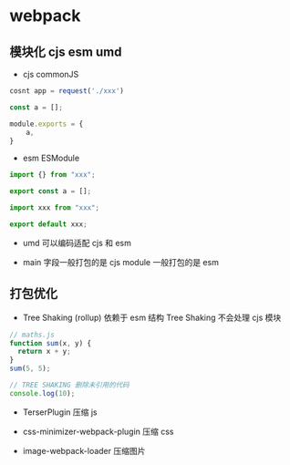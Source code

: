 # webpack

## 模块化 cjs esm umd

- cjs commonJS

```js
cosnt app = request('./xxx')

const a = [];

module.exports = {
    a,
}
```

- esm ESModule

```js
import {} from "xxx";

export const a = [];

import xxx from "xxx";

export default xxx;
```

- umd 可以编码适配 cjs 和 esm

- main 字段一般打包的是 cjs module 一般打包的是 esm

## 打包优化

- Tree Shaking (rollup) 依赖于 esm 结构 Tree Shaking 不会处理 cjs 模块

```js
// maths.js
function sum(x, y) {
  return x + y;
}
sum(5, 5);

// TREE SHAKING 删除未引用的代码
console.log(10);
```

- TerserPlugin 压缩 js

- css-minimizer-webpack-plugin 压缩 css

- image-webpack-loader 压缩图片
